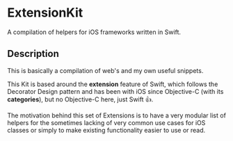 # ExtensionKit
A compilation of helpers for iOS frameworks written in Swift.

## Description
This is basically a compilation of web's and my own useful snippets.

This Kit is based around the **extension** feature of Swift, which follows the Decorator Design pattern and has been with iOS since Objective-C (with its **categories**), but no Objective-C here, just Swift :thumbsup:. 

The motivation behind this set of Extensions is to have a very modular list of helpers for the sometimes lacking of very common use cases for iOS classes or simply to make existing functionality easier to use or read.
